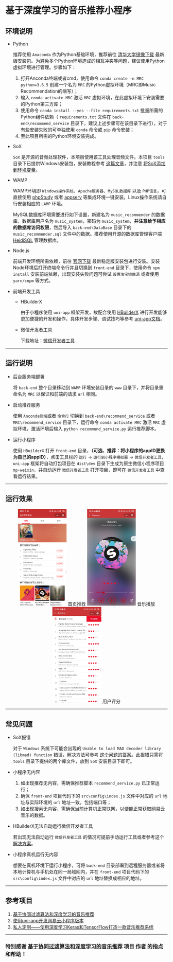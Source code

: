 # 基于深度学习的音乐推荐小程序

## 环境说明

- Python

  推荐使用 `Anaconda` 作为Python基础环境，推荐前往 [清华大学镜像下载](https://mirrors.tuna.tsinghua.edu.cn/anaconda/archive/) 最新版安装包。为避免多个Python环境造成的相互冲突等问题，建议使用Python虚拟环境进行管理。步骤如下：
  1. 打开Anconda终端或者cmd，使用命令 `conda create -n MRC python=3.6.5` 创建一个名为 `MRC` 的Python虚拟环境（MRC即Music Recommendation的缩写）；
  2. 输入 `conda activate MRC` 激活 `MRC` 虚拟环境，在此虚拟环境下安装需要的Python第三方库；
  3. 使用命令 `conda install --yes --file requirements.txt` 批量所需的Python组件依赖（ `requirements.txt` 文件在 `back-end\recommend_service` 目录下，建议上述步骤可在该目录下进行），对于有些安装失败的可单独使用 `conda` 命令或 `pip` 命令安装；
  4. 至此项目所需的Python环境安装完成。

- SoX

  `SoX` 是开源的音频处理软件，本项目使用该工具处理音频文件。本项目 `tools` 目录下已提供Windows安装包，安装教程参考 [这篇文章](https://blog.csdn.net/qq_35547879/article/details/79700591)，并注意 [将SoX添加到环境变量](https://github.com/JoFrhwld/FAVE/wiki/Sox-on-Windows)。

- WAMP

  WAMP环境即 `Windows操作系统`、`Apache服务器`、`MySQL数据库` 以及 `PHP语言`，可直接使用 [phpStudy](https://www.xp.cn/) 或者 [appserv](https://www.appserv.org/) 等集成环境一键安装。Linux操作系统请自行安装相应的 `LAMP` 环境。
  
  MySQL数据库环境需要进行如下设置，新建名为 `music_recommender` 的数据库，数据库用户名为 `music_system`，密码为 `music_system`，**并注意给予相应的数据库访问权限**，然后导入 `back-end\DataBase` 目录下的 `music_recommender.sql` 文件中的数据。推荐使用开源的数据库管理客户端 [HeidiSQL](https://www.heidisql.com/) 管理数据库。

- Node.js

  前端开发环境所需依赖，前往 [官网下载](https://nodejs.org/en/download/) 最新稳定版安装包进行安装。安装Node环境后打开终端命令行并且切换到 `front-end` 目录下，使用命令 `npm install` 安装前端依赖，出现安装失败问题可尝试 `设置淘宝镜像源` 或者使用 `yarn/cnpm` 等方式。

- 前端开发工具
  
  - HBuilderX

    由于小程序使用 `uni-app` 框架开发，故配合使用 [HBuilderX](https://www.dcloud.io/hbuilderx.html) 进行开发能够更加便捷的开发和操作，具体开发步骤、调试技巧等参考 [uni-app文档](https://uniapp.dcloud.io/quickstart)。

  - 微信开发者工具
    
    下载地址：[微信开发者工具](https://developers.weixin.qq.com/miniprogram/dev/devtools/download.html)

---
## 运行说明
- 后台服务端部署

  将 `back-end` 整个目录移动到 `WAMP` 环境安装目录的 `www` 目录下，并将目录重命名为 `MRC` 以保证和前端的请求 `url` 相同。

- 启动推荐服务

  使用 `Anconda终端`或者 `命令行` 切换到 `back-end\recommend_service` 或者 `MRC\recommend_service` 目录下，运行命令 `conda activate MRC` 激活 `MRC` 虚拟环境，激活环境后输入 `python recommend_service.py` 运行推荐脚本。

- 运行小程序

  使用 `HBuilderX` 打开 `front-end` 目录，**（可选、推荐：将小程序的appID更换为自己的appID）**，点击工具栏的 `运行` → `运行到小程序模拟器` → `微信开发者工具`，`uni-app` 框架将自动打包项目在 `dist\dev` 目录下生成为原生微信小程序项目 `mp-weixin`，并自动运行 `微信开发者工具` 打开项目，即可在 `微信开发者工具` 中查看运行结果。

---
## 运行效果
<center>
  <img src="./1.png" height="30%" width="30%" />
  首页推荐
  
  <img src="./2.jpg" height="30%" width="30%" />
  音乐播放
  
  <img src="./3.jpg" height="30%" width="30%" />
  用户评分
</center>

---
## 常见问题
- SoX报错
  
  对于 `Windows` 系统下可能会出现的 `Unable to load MAD decoder library (libmad) function` 错误，解决方法可参考 [这个问题的答案](https://stackoverflow.com/questions/3537155/sox-fail-util-unable-to-load-mad-decoder-library-libmad-function-mad-stream)。此报错只需将 `tools` 目录下提供的两个库文件，放到 `SoX` 安装目录下即可。

- 小程序无内容

  1. 如出现推荐无内容，需确保推荐脚本 `recommend_service.py` 已正常运行；
  2. 确保 `front-end` 项目代码下的 `src\config\index.js` 文件中对应的 `url` 地址与实际环境的 `url` 地址一致，包括端口等；
  3. 如出现搜索无内容，需确保当前计算机正常联网，以便能正常获取网易云音乐的数据。

- HBuilderX无法自动运行微信开发者工具

  若出现无法自动运行 `微信开发者工具` 的情况可提前手动运行工具或者参考这个 [解决方案](https://ask.dcloud.net.cn/article/35504)。
  
- 小程序真机运行无内容

  想要在真机环境下运行小程序，可将 `back-end` 目录部署到远程服务器或者将本地计算机与手机处在同一局域网内，并在 `front-end` 项目代码下的 `src\config\index.js` 文件中对应的 `url` 地址替换成相应的地址。

---
## 参考项目
  
1. [基于协同过滤算法和深度学习的音乐推荐](https://github.com/MakingL/music_recommendation/tree/master)
2. [使用uni-app开发网易云小程序版本](https://github.com/CalmHarbin/uni-app-music)
3. [私人定制——使用深度学习Keras和TensorFlow打造一款音乐推荐系统](https://zhuanlan.zhihu.com/p/28310437)

---
### 特别感谢 [基于协同过滤算法和深度学习的音乐推荐](https://blog.csdn.net/makingLJ/article/details/86320424) 项目 [作者](https://me.csdn.net/makingLJ) 的指点和帮助！

